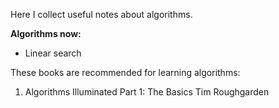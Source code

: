 Here I collect useful notes about algorithms.

**Algorithms now:**
* Linear search
 
 
These books are recommended for learning algorithms:
1) Algorithms Illuminated Part 1: The Basics Tim Roughgarden


